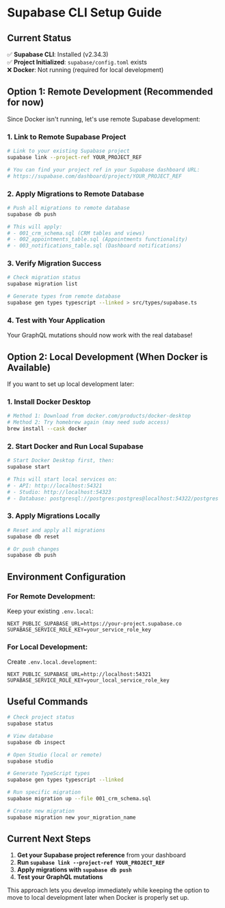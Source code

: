 # Supabase CLI Setup Guide

## Current Status
✅ **Supabase CLI**: Installed (v2.34.3)  
✅ **Project Initialized**: `supabase/config.toml` exists  
❌ **Docker**: Not running (required for local development)

## Option 1: Remote Development (Recommended for now)

Since Docker isn't running, let's use remote Supabase development:

### 1. Link to Remote Supabase Project

```bash
# Link to your existing Supabase project
supabase link --project-ref YOUR_PROJECT_REF

# You can find your project ref in your Supabase dashboard URL:
# https://supabase.com/dashboard/project/YOUR_PROJECT_REF
```

### 2. Apply Migrations to Remote Database

```bash
# Push all migrations to remote database
supabase db push

# This will apply:
# - 001_crm_schema.sql (CRM tables and views)
# - 002_appointments_table.sql (Appointments functionality)  
# - 003_notifications_table.sql (Dashboard notifications)
```

### 3. Verify Migration Success

```bash
# Check migration status
supabase migration list

# Generate types from remote database
supabase gen types typescript --linked > src/types/supabase.ts
```

### 4. Test with Your Application

Your GraphQL mutations should now work with the real database!

## Option 2: Local Development (When Docker is Available)

If you want to set up local development later:

### 1. Install Docker Desktop

```bash
# Method 1: Download from docker.com/products/docker-desktop
# Method 2: Try homebrew again (may need sudo access)
brew install --cask docker
```

### 2. Start Docker and Run Local Supabase

```bash
# Start Docker Desktop first, then:
supabase start

# This will start local services on:
# - API: http://localhost:54321
# - Studio: http://localhost:54323
# - Database: postgresql://postgres:postgres@localhost:54322/postgres
```

### 3. Apply Migrations Locally

```bash
# Reset and apply all migrations
supabase db reset

# Or push changes
supabase db push
```

## Environment Configuration

### For Remote Development:
Keep your existing `.env.local`:
```env
NEXT_PUBLIC_SUPABASE_URL=https://your-project.supabase.co
SUPABASE_SERVICE_ROLE_KEY=your_service_role_key
```

### For Local Development:
Create `.env.local.development`:
```env
NEXT_PUBLIC_SUPABASE_URL=http://localhost:54321
SUPABASE_SERVICE_ROLE_KEY=your_local_service_role_key
```

## Useful Commands

```bash
# Check project status
supabase status

# View database
supabase db inspect

# Open Studio (local or remote)
supabase studio

# Generate TypeScript types
supabase gen types typescript --linked

# Run specific migration
supabase migration up --file 001_crm_schema.sql

# Create new migration
supabase migration new your_migration_name
```

## Current Next Steps

1. **Get your Supabase project reference** from your dashboard
2. **Run `supabase link --project-ref YOUR_PROJECT_REF`**
3. **Apply migrations with `supabase db push`**
4. **Test your GraphQL mutations**

This approach lets you develop immediately while keeping the option to move to local development later when Docker is properly set up.